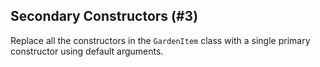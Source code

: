 ## Secondary Constructors (#3)

Replace all the constructors in the `GardenItem` class with a single primary
constructor using default arguments.
